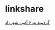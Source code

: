 # linkshare


[گردنبند مرغ آمین شهرزاد](http://getshop.ir/home/11-%DA%AF%D8%B1%D8%AF%D9%86%D8%A8%D9%86%D8%AF-%D9%85%D8%B1%D8%BA-%D8%A2%D9%85%DB%8C%D9%86-%D8%B4%D9%87%D8%B1%D8%B2%D8%A7%D8%AF.html) 

